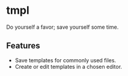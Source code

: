 # tmpl

Do yourself a favor; save yourself some time.

## Features

- Save templates for commonly used files.
- Create or edit templates in a chosen editor.
